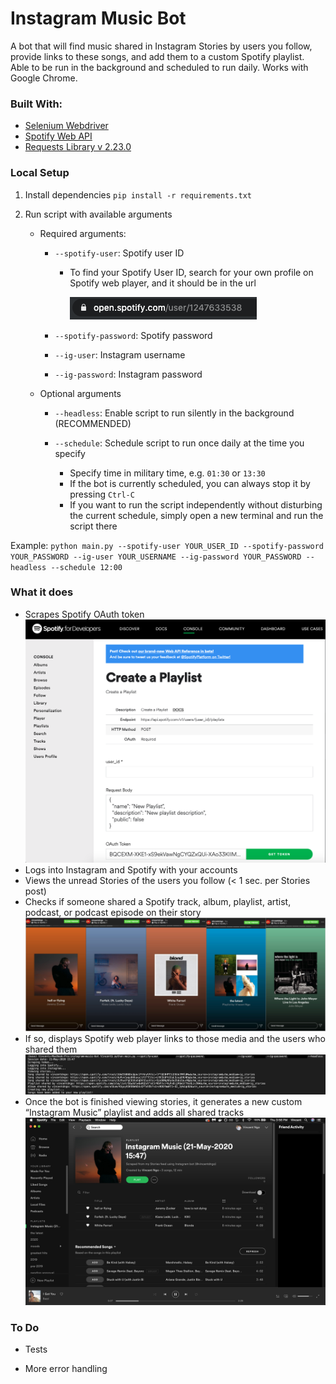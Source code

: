 # Instagram Music Bot
A bot that will find music shared in Instagram Stories by users you follow, provide links to these songs, and add them to a custom Spotify playlist. Able to be run in the background and scheduled to run daily. Works with Google Chrome.

### Built With:
* [Selenium Webdriver]
* [Spotify Web API]
* [Requests Library v 2.23.0]

### Local Setup
1) Install dependencies
`pip install -r requirements.txt`

2) Run script with available arguments

   * Required arguments:
      * `--spotify-user`: Spotify user ID
         * To find your Spotify User ID, search for your own profile on Spotify web player, and it should be in the url

            ![alt text](images/spotify_userid.png)
           
      * `--spotify-password`: Spotify password
      
      * `--ig-user`: Instagram username
      
      * `--ig-password`: Instagram password
   * Optional arguments
      * `--headless`: Enable script to run silently in the background (RECOMMENDED)
      
      * `--schedule`: Schedule script to run once daily at the time you specify
         * Specify time in military time, e.g. `01:30` or `13:30`
         * If the bot is currently scheduled, you can always stop it by pressing `Ctrl-C`
         * If you want to run the script independently without disturbing the current schedule, simply open a new terminal and run the script there

Example: `python main.py --spotify-user YOUR_USER_ID --spotify-password YOUR_PASSWORD --ig-user YOUR_USERNAME --ig-password YOUR_PASSWORD --headless --schedule 12:00`

### What it does
* Scrapes Spotify OAuth token
   ![alt text](images/spotify_token_example.png)
* Logs into Instagram and Spotify with your accounts
* Views the unread Stories of the users you follow (< 1 sec. per Stories post)
* Checks if someone shared a Spotify track, album, playlist, artist, podcast, or podcast episode on their story
   ![alt text](images/shared_music.png)
* If so, displays Spotify web player links to those media and the users who shared them
   ![alt text](images/bot_output.png)
* Once the bot is finished viewing stories, it generates a new custom “Instagram Music” playlist and adds all shared tracks 
   ![alt text](images/new_playlist.png)

### To Do
* Tests
* More error handling

  [Selenium Webdriver]: <https://www.selenium.dev/documentation/en/webdriver/>
  [Spotify Web API]: <https://developer.spotify.com/documentation/web-api/>
  [Requests Library v 2.23.0]: <https://requests.readthedocs.io/en/master/>
